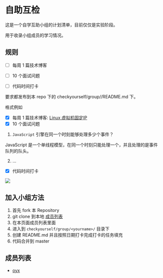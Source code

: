 # 自助互检

这是一个自学互助小组的计划清单，目前仅仅是实验阶段。

用于收录小组成员的学习情况。

## 规则

- [ ] 每周 1 篇技术博客
- [ ] 10 个面试问题
- [ ] 代码时间打卡


要求都发布到本 repo 下的 checkyourself/group/<yourname>/README.md 下。

格式例如

- [x] 每周 1 篇技术博客: [Linux 虚拟机固定IP](https://adameta.top/archives/LinuxStaticIP.html)
- [x] 10 个面试问题
1. `JavaScript` 引擎在同一个时刻能够处理多少个事件？

JavaScript 是一个单线程模型，在同一个时刻只能处理一个，并且处理的是事件队列的队头。

2. ...

- [x] 代码时间打卡

![](https://gitee.com/adameta/img/raw/master/1596179827_20200731151656939_21987.png)




## 加入小组方法

1. 首先 fork 本 Repository
2. git clone 到本地 [成员列表](checkyourself\README.md\##成员列表)
3. 在本页面成员列表里面
4. 进入到 `checkyourself/group/<yourname>/` 目录下
5. 创建 README.md 并且按照日期打卡完成打卡的任务填充
6. 代码合并到 master

## 成员列表

* [oyx](checkyourself\group\oyx\README.md)